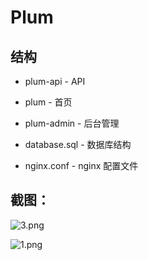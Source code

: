 # Plum


## 结构

- plum-api - API  

- plum - 首页

- plum-admin - 后台管理  

- database.sql - 数据库结构  

- nginx.conf - nginx 配置文件



## 截图：

![3.png](https://i.loli.net/2017/07/26/59783851ce005.png)

![1.png](https://ooo.0o0.ooo/2017/07/26/597837f62ef35.png)

